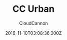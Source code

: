 ---
title: CC Urban
github: https://github.com/CloudCannon/urban-jekyll-template
demo: https://teal-worm.cloudvent.net/
author: CloudCannon
ssg:
  - Jekyll
cms:
  - Markdown
date: 2016-11-10T03:08:36.000Z
description: ':cloud: Agency template for Jekyll'
draft: true
publish_date: '2016-11-10T03:08:36Z'
update_date: '2021-11-24T22:58:41Z'
github_star: 169
github_fork: 192
---